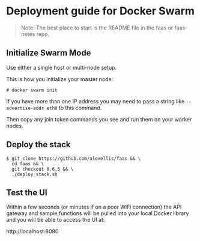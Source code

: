 # Deployment guide for Docker Swarm

> Note: The best place to start is the README file in the faas or faas-netes repo.

## Initialize Swarm Mode

Use either a single host or multi-node setup.

This is how you initialize your master node:

```
# docker swarm init
```

If you have more than one IP address you may need to pass a string like `--advertise-addr eth0` to this command.

Then copy any join token commands you see and run them on your worker nodes.

## Deploy the stack

```
$ git clone https://github.com/alexellis/faas && \
  cd faas && \
  git checkout 0.6.5 && \
  ./deploy_stack.sh
```

## Test the UI

Within a few seconds (or minutes if on a poor WiFi connection) the API gateway and sample functions will be pulled into your local Docker library and you will be able to access the UI at:

http://localhost:8080
